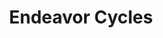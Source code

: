 ---
title: "Endeavor Cycles"
url: /charlottesville/endeavor-cycles-fontaine-avenue/
shop: bicycle
---